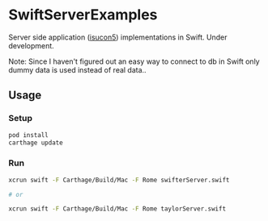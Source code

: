 # SwiftServerExamples

Server side application ([isucon5](https://github.com/isucon/isucon5-qualify)) implementations in Swift. Under development.

Note: Since I haven't figured out an easy way to connect to db in Swift only dummy data is used instead of real data..

## Usage

### Setup

```sh
pod install
carthage update
```

### Run

```sh
xcrun swift -F Carthage/Build/Mac -F Rome swifterServer.swift

# or

xcrun swift -F Carthage/Build/Mac -F Rome taylorServer.swift
```

